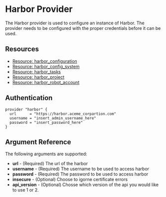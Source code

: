 # Harbor Provider
The Harbor provider is used to configure an instance of Harbor. The provider needs to be configured with the proper credentials before it can be used.

## Resources
* [Resource: harbor_configuration](resources/harbor_configuration.md)
* [Resource: harbor_config_system](resources/harbor_config_system.md)
* [Resource: harbor_tasks](resources/harbor_tasks.md)
* [Resource: harbor_project](resources/harbor_project.md)
* [Resource: harbor_robot_account](resources/harbor_robot_account.md)

## Authentication
```
provider "harbor" {
  url      = "https://harbor.aceme_corpartion.com"
  username = "insert_admin_username_here"
  password = "insert_password_here"
}
```
## Argument Reference
The following arguments are supported:

* **url** - (Required) The url of the harbor 
* **username** - (Required) The username to be used to access harbor
* **password** - (Required) The password to be used to access harbor
* **insecure** - (Optional) Choose to igorne certificate errors
* **api_version** - (Optional) Chosse which version of the api you would like to use 1 or 2.